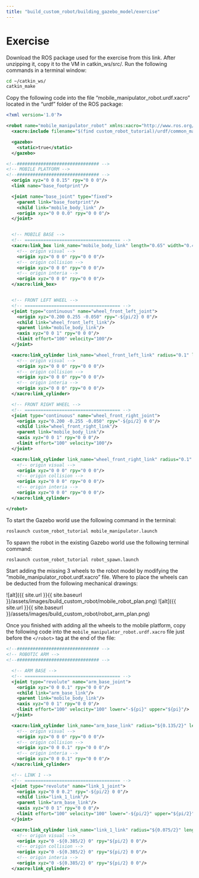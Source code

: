 ```yaml
---
title: "build_custom_robot/building_gazebo_model/exercise"
---
```

# Exercise

Download the ROS package used for the exercise from this link. After unzipping it, copy it to the VM in catkin_ws/src/. Run the following commands in a terminal window:

```bash
cd ~/catkin_ws/
catkin_make
```

Copy the following code into the file “mobile_manipulator_robot.urdf.xacro” located in the “urdf” folder of the ROS package:

```xml
<?xml version='1.0'?>

<robot name="mobile_manipulator_robot" xmlns:xacro="http://www.ros.org/wiki/xacro">
  <xacro:include filename="$(find custom_robot_tutorial)/urdf/common_macros.xacro" />

  <gazebo>
    <static>true</static>
  </gazebo>

<!--############################### -->
<!-- MOBILE PLATFORM -->
<!--############################### -->
  <origin xyz="0 0 0.15" rpy="0 0 0"/>
  <link name="base_footprint"/>

  <joint name="base_joint" type="fixed">
    <parent link="base_footprint"/>
    <child link="mobile_body_link" />
    <origin xyz="0 0 0.0" rpy="0 0 0"/>
  </joint>


  <!-- MOBILE BASE -->
  <!-- ==================================== -->
  <xacro:link_box link_name="mobile_body_link" length="0.65" width="0.4" height="0.2" mesh_name="package://custom_robot_tutorial/meshes/base_mesh.stl">
    <!-- origin visual -->
    <origin xyz="0 0 0" rpy="0 0 0"/>
    <!-- origin collision -->
    <origin xyz="0 0 0" rpy="0 0 0"/>
    <!-- origin interia -->
    <origin xyz="0 0 0" rpy="0 0 0"/>
  </xacro:link_box>


  <!-- FRONT LEFT WHEEL -->
  <!-- ==================================== -->
  <joint type="continuous" name="wheel_front_left_joint">
    <origin xyz="0.200 0.255 -0.050" rpy="-${pi/2} 0 0"/>
    <child link="wheel_front_left_link"/>
    <parent link="mobile_body_link"/>
    <axis xyz="0 0 1" rpy="0 0 0"/>
    <limit effort="100" velocity="100"/>
  </joint>

  <xacro:link_cylinder link_name="wheel_front_left_link" radius="0.1" length="0.1" density="1" mesh_name="package://custom_robot_tutorial/meshes/wheel_mesh.stl" >
    <!-- origin visual -->
    <origin xyz="0 0 0" rpy="0 0 0"/>
    <!-- origin collision -->
    <origin xyz="0 0 0" rpy="0 0 0"/>
    <!-- origin interia -->
    <origin xyz="0 0 0" rpy="0 0 0"/>
  </xacro:link_cylinder>

  <!-- FRONT RIGHT WHEEL -->
  <!-- ==================================== -->
  <joint type="continuous" name="wheel_front_right_joint">
    <origin xyz="0.200 -0.255 -0.050" rpy="-${pi/2} 0 0"/>
    <child link="wheel_front_right_link"/>
    <parent link="mobile_body_link"/>
    <axis xyz="0 0 1" rpy="0 0 0"/>
    <limit effort="100" velocity="100"/>
  </joint>

  <xacro:link_cylinder link_name="wheel_front_right_link" radius="0.1" length="0.1" density="1" mesh_name="package://custom_robot_tutorial/meshes/wheel_mesh.stl" >
    <!-- origin visual -->
    <origin xyz="0 0 0" rpy="0 0 0"/>
    <!-- origin collision -->
    <origin xyz="0 0 0" rpy="0 0 0"/>
    <!-- origin interia -->
    <origin xyz="0 0 0" rpy="0 0 0"/>
  </xacro:link_cylinder>

</robot>
```

To start the Gazebo world use the following command in the terminal:

```bash
roslaunch custom_robot_tutorial mobile_manipulator.launch
```

To spawn the robot in the existing Gazebo world use the following terminal command:

```bash
roslaunch custom_robot_tutorial robot_spawn.launch
```

Start adding the missing 3 wheels to the robot model by modifying the “mobile_manipulator_robot.urdf.xacro” file. Where to place the wheels can be deducted from the following mechanical drawings:

![alt]({{ site.url }}{{ site.baseurl }}/assets/images/build_custom_robot/mobile_robot_plan.png)
![alt]({{ site.url }}{{ site.baseurl }}/assets/images/build_custom_robot/robot_arm_plan.png)

Once you finished with adding all the wheels to the mobile platform, copy the following code into the `mobile_manipulator_robot.urdf.xacro` file just before the `</robot>` tag at the end of the file:

```xml
<!--############################### -->
<!-- ROBOTIC ARM -->
<!--############################### -->

  <!-- ARM BASE -->
  <!-- ==================================== -->
  <joint type="revolute" name="arm_base_joint">
    <origin xyz="0 0 0.1" rpy="0 0 0"/>
    <child link="arm_base_link"/>
    <parent link="mobile_body_link"/>
    <axis xyz="0 0 1" rpy="0 0 0"/>
    <limit effort="100" velocity="100" lower="-${pi}" upper="${pi}"/>
  </joint>

  <xacro:link_cylinder link_name="arm_base_link" radius="${0.135/2}" length="0.2" density="1" mesh_name="package://custom_robot_tutorial/meshes/arm_base_mesh.stl" >
    <!-- origin visual -->
    <origin xyz="0 0 0" rpy="0 0 0"/>
    <!-- origin collision -->
    <origin xyz="0 0 0.1" rpy="0 0 0"/>
    <!-- origin interia -->
    <origin xyz="0 0 0.1" rpy="0 0 0"/>
  </xacro:link_cylinder>

  <!-- LINK 1 -->
  <!-- ==================================== -->
  <joint type="revolute" name="link_1_joint">
    <origin xyz="0 0 0.2" rpy="-${pi/2} 0 0"/>
    <child link="link_1_link"/>
    <parent link="arm_base_link"/>
    <axis xyz="0 0 1" rpy="0 0 0"/>
    <limit effort="100" velocity="100" lower="-${pi/2}" upper="${pi/2}"/>
  </joint>

  <xacro:link_cylinder link_name="link_1_link" radius="${0.075/2}" length="0.385" density="1" mesh_name="package://custom_robot_tutorial/meshes/link_1_mesh.stl" >
    <!-- origin visual -->
    <origin xyz="0 -${0.385/2} 0" rpy="${pi/2} 0 0"/>
    <!-- origin collision -->
    <origin xyz="0 -${0.385/2} 0" rpy="${pi/2} 0 0"/>
    <!-- origin interia -->
    <origin xyz="0 -${0.385/2} 0" rpy="${pi/2} 0 0"/>
  </xacro:link_cylinder>
```